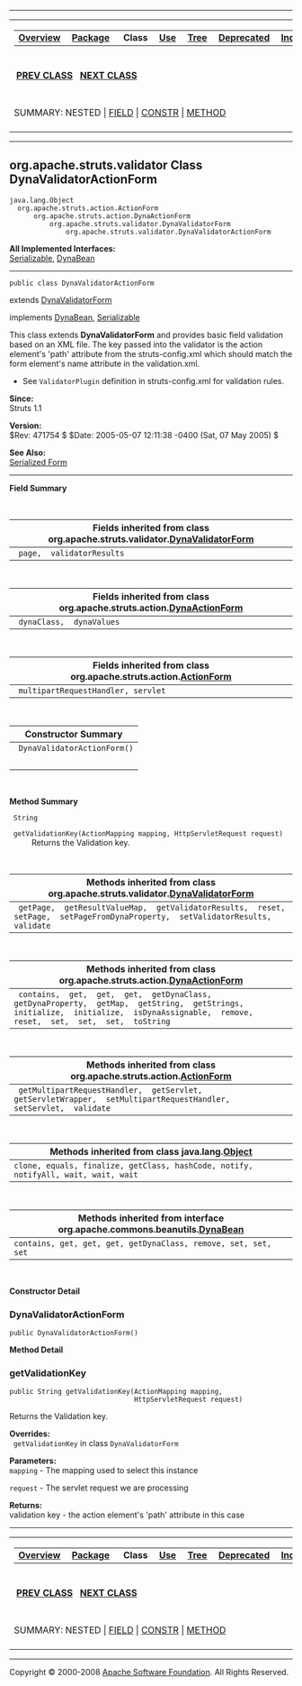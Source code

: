 ------------------------------------------------------------------------

<span id="navbar_top"></span> [](#skip-navbar_top "Skip navigation links")

<table>
<colgroup>
<col width="50%" />
<col width="50%" />
</colgroup>
<tbody>
<tr class="odd">
<td align="left"><span id="navbar_top_firstrow"></span>
<table>
<tbody>
<tr class="odd">
<td align="left"><a href="../../../../overview-summary.html.md"><strong>Overview</strong></a> </td>
<td align="left"><a href="package-summary.html.md"><strong>Package</strong></a> </td>
<td align="left"> <strong>Class</strong> </td>
<td align="left"><a href="class-use/DynaValidatorActionForm.html.md"><strong>Use</strong></a> </td>
<td align="left"><a href="package-tree.html.md"><strong>Tree</strong></a> </td>
<td align="left"><a href="../../../../deprecated-list.html.md"><strong>Deprecated</strong></a> </td>
<td align="left"><a href="../../../../index-all.html.md"><strong>Index</strong></a> </td>
<td align="left"><a href="../../../../help-doc.html.md"><strong>Help</strong></a> </td>
</tr>
</tbody>
</table></td>
<td align="left"></td>
</tr>
<tr class="even">
<td align="left"> <a href="../../../../org/apache/struts/validator/BeanValidatorForm.html.md" title="class in org.apache.struts.validator"><strong>PREV CLASS</strong></a>   <a href="../../../../org/apache/struts/validator/DynaValidatorForm.html" title="class in org.apache.struts.validator"><strong>NEXT CLASS</strong></a></td>
<td align="left"><a href="../../../../index.html.md?org/apache/struts/validator/DynaValidatorActionForm.html"><strong>FRAMES</strong></a>    <a href="DynaValidatorActionForm.html"><strong>NO FRAMES</strong></a>    
<a href="../../../../allclasses-noframe.html.md"><strong>All Classes</strong></a></td>
</tr>
<tr class="odd">
<td align="left">SUMMARY: NESTED | <a href="#fields_inherited_from_class_org.apache.struts.validator.DynaValidatorForm">FIELD</a> | <a href="#constructor_summary">CONSTR</a> | <a href="#method_summary">METHOD</a></td>
<td align="left">DETAIL: FIELD | <a href="#constructor_detail">CONSTR</a> | <a href="#method_detail">METHOD</a></td>
</tr>
</tbody>
</table>

<span id="skip-navbar_top"></span>

------------------------------------------------------------------------

org.apache.struts.validator
 Class DynaValidatorActionForm
------------------------------

    java.lang.Object
      org.apache.struts.action.ActionForm
          org.apache.struts.action.DynaActionForm
              org.apache.struts.validator.DynaValidatorForm
                  org.apache.struts.validator.DynaValidatorActionForm

**All Implemented Interfaces:**  
[Serializable](http://java.sun.com/j2se/1.4.2/docs/api/java/io/Serializable.html.md?is-external=true "class or interface in java.io"), [DynaBean](http://commons.apache.org/beanutils/apidocs/org/apache/commons/beanutils/DynaBean.html?is-external=true "class or interface in org.apache.commons.beanutils")

------------------------------------------------------------------------

    public class DynaValidatorActionForm

extends [DynaValidatorForm](../../../../org/apache/struts/validator/DynaValidatorForm.html.md "class in org.apache.struts.validator")

implements [DynaBean](http://commons.apache.org/beanutils/apidocs/org/apache/commons/beanutils/DynaBean.html.md?is-external=true "class or interface in org.apache.commons.beanutils"), [Serializable](http://java.sun.com/j2se/1.4.2/docs/api/java/io/Serializable.html?is-external=true "class or interface in java.io")

This class extends **DynaValidatorForm** and provides basic field validation based on an XML file. The key passed into the validator is the action element's 'path' attribute from the struts-config.xml which should match the form element's name attribute in the validation.xml.

-   See `ValidatorPlugin` definition in struts-config.xml for validation rules.

**Since:**  
Struts 1.1

**Version:**  
$Rev: 471754 $ $Date: 2005-05-07 12:11:38 -0400 (Sat, 07 May 2005) $

**See Also:**  
[Serialized Form](../../../../serialized-form.html.md#org.apache.struts.validator.DynaValidatorActionForm)

------------------------------------------------------------------------

<span id="field_summary"></span>

**Field Summary**

 <span id="fields_inherited_from_class_org.apache.struts.validator.DynaValidatorForm"></span>

| **Fields inherited from class org.apache.struts.validator.[DynaValidatorForm](../../../../org/apache/struts/validator/DynaValidatorForm.html.md "class in org.apache.struts.validator")** |
|----------------------------------------------------------------------------------------------------------------------------------------------------------------------------------------|
| ` page,  validatorResults`                                                                                                                                                             |

 <span id="fields_inherited_from_class_org.apache.struts.action.DynaActionForm"></span>

| **Fields inherited from class org.apache.struts.action.[DynaActionForm](../../../../org/apache/struts/action/DynaActionForm.html.md "class in org.apache.struts.action")** |
|-------------------------------------------------------------------------------------------------------------------------------------------------------------------------|
| ` dynaClass,  dynaValues`                                                                                                                                               |

 <span id="fields_inherited_from_class_org.apache.struts.action.ActionForm"></span>

| **Fields inherited from class org.apache.struts.action.[ActionForm](../../../../org/apache/struts/action/ActionForm.html.md "class in org.apache.struts.action")** |
|-----------------------------------------------------------------------------------------------------------------------------------------------------------------|
| ` multipartRequestHandler, servlet`                                                                                                                             |

  <span id="constructor_summary"></span>

| **Constructor Summary**      |
|------------------------------|
| ` DynaValidatorActionForm()` 
                               |

  <span id="method_summary"></span>

**Method Summary**

` String`

` getValidationKey(ActionMapping mapping, HttpServletRequest request)`
           Returns the Validation key.

 <span id="methods_inherited_from_class_org.apache.struts.validator.DynaValidatorForm"></span>

| **Methods inherited from class org.apache.struts.validator.[DynaValidatorForm](../../../../org/apache/struts/validator/DynaValidatorForm.html.md "class in org.apache.struts.validator")** |
|-----------------------------------------------------------------------------------------------------------------------------------------------------------------------------------------|
| ` getPage,  getResultValueMap,  getValidatorResults,  reset,  setPage,  setPageFromDynaProperty,  setValidatorResults,  validate`                                                       |

 <span id="methods_inherited_from_class_org.apache.struts.action.DynaActionForm"></span>

| **Methods inherited from class org.apache.struts.action.[DynaActionForm](../../../../org/apache/struts/action/DynaActionForm.html.md "class in org.apache.struts.action")**                    |
|---------------------------------------------------------------------------------------------------------------------------------------------------------------------------------------------|
| ` contains,  get,  get,  get,  getDynaClass,  getDynaProperty,  getMap,  getString,  getStrings,  initialize,  initialize,  isDynaAssignable,  remove,  reset,  set,  set,  set,  toString` |

 <span id="methods_inherited_from_class_org.apache.struts.action.ActionForm"></span>

| **Methods inherited from class org.apache.struts.action.[ActionForm](../../../../org/apache/struts/action/ActionForm.html.md "class in org.apache.struts.action")** |
|------------------------------------------------------------------------------------------------------------------------------------------------------------------|
| ` getMultipartRequestHandler,  getServlet,  getServletWrapper,  setMultipartRequestHandler,  setServlet,  validate`                                              |

 <span id="methods_inherited_from_class_java.lang.Object"></span>

| **Methods inherited from class java.lang.[Object](http://java.sun.com/j2se/1.4.2/docs/api/java/lang/Object.html.md?is-external=true "class or interface in java.lang")** |
|-----------------------------------------------------------------------------------------------------------------------------------------------------------------------|
| `clone, equals, finalize, getClass, hashCode, notify, notifyAll, wait, wait, wait`                                                                                    |

 <span id="methods_inherited_from_class_org.apache.commons.beanutils.DynaBean"></span>

| **Methods inherited from interface org.apache.commons.beanutils.[DynaBean](http://commons.apache.org/beanutils/apidocs/org/apache/commons/beanutils/DynaBean.html.md?is-external=true "class or interface in org.apache.commons.beanutils")** |
|--------------------------------------------------------------------------------------------------------------------------------------------------------------------------------------------------------------------------------------------|
| `contains, get, get, get, getDynaClass, remove, set, set, set`                                                                                                                                                                             |

 

<span id="constructor_detail"></span>

**Constructor Detail**

### DynaValidatorActionForm

    public DynaValidatorActionForm()

<span id="method_detail"></span>

**Method Detail**

### getValidationKey

    public String getValidationKey(ActionMapping mapping,
                                   HttpServletRequest request)

Returns the Validation key.

**Overrides:**  
` getValidationKey` in class `DynaValidatorForm`

<!-- -->

**Parameters:**  
`mapping` - The mapping used to select this instance

`request` - The servlet request we are processing

**Returns:**  
validation key - the action element's 'path' attribute in this case

------------------------------------------------------------------------

<span id="navbar_bottom"></span> [](#skip-navbar_bottom "Skip navigation links")

<table>
<colgroup>
<col width="50%" />
<col width="50%" />
</colgroup>
<tbody>
<tr class="odd">
<td align="left"><span id="navbar_bottom_firstrow"></span>
<table>
<tbody>
<tr class="odd">
<td align="left"><a href="../../../../overview-summary.html.md"><strong>Overview</strong></a> </td>
<td align="left"><a href="package-summary.html.md"><strong>Package</strong></a> </td>
<td align="left"> <strong>Class</strong> </td>
<td align="left"><a href="class-use/DynaValidatorActionForm.html.md"><strong>Use</strong></a> </td>
<td align="left"><a href="package-tree.html.md"><strong>Tree</strong></a> </td>
<td align="left"><a href="../../../../deprecated-list.html.md"><strong>Deprecated</strong></a> </td>
<td align="left"><a href="../../../../index-all.html.md"><strong>Index</strong></a> </td>
<td align="left"><a href="../../../../help-doc.html.md"><strong>Help</strong></a> </td>
</tr>
</tbody>
</table></td>
<td align="left"></td>
</tr>
<tr class="even">
<td align="left"> <a href="../../../../org/apache/struts/validator/BeanValidatorForm.html.md" title="class in org.apache.struts.validator"><strong>PREV CLASS</strong></a>   <a href="../../../../org/apache/struts/validator/DynaValidatorForm.html" title="class in org.apache.struts.validator"><strong>NEXT CLASS</strong></a></td>
<td align="left"><a href="../../../../index.html.md?org/apache/struts/validator/DynaValidatorActionForm.html"><strong>FRAMES</strong></a>    <a href="DynaValidatorActionForm.html"><strong>NO FRAMES</strong></a>    
<a href="../../../../allclasses-noframe.html.md"><strong>All Classes</strong></a></td>
</tr>
<tr class="odd">
<td align="left">SUMMARY: NESTED | <a href="#fields_inherited_from_class_org.apache.struts.validator.DynaValidatorForm">FIELD</a> | <a href="#constructor_summary">CONSTR</a> | <a href="#method_summary">METHOD</a></td>
<td align="left">DETAIL: FIELD | <a href="#constructor_detail">CONSTR</a> | <a href="#method_detail">METHOD</a></td>
</tr>
</tbody>
</table>

<span id="skip-navbar_bottom"></span>

------------------------------------------------------------------------

Copyright © 2000-2008 [Apache Software Foundation](http://www.apache.org/). All Rights Reserved.
